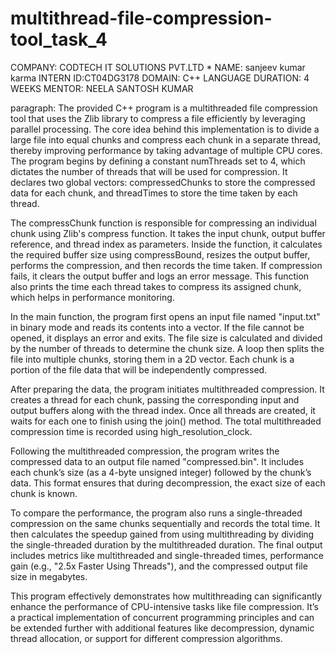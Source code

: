 # multithread-file-compression-tool_task_4
COMPANY: CODTECH IT SOLUTIONS PVT.LTD *
NAME: sanjeev kumar karma 
INTERN ID:CT04DG3178
DOMAIN: C++ LANGUAGE 
DURATION: 4 WEEKS
MENTOR: NEELA SANTOSH KUMAR 

 paragraph:
 The provided C++ program is a multithreaded file compression tool that uses the Zlib library to compress a file efficiently by leveraging parallel processing. The core idea behind this implementation is to divide a large file into equal chunks and compress each chunk in a separate thread, thereby improving performance by taking advantage of multiple CPU cores. The program begins by defining a constant numThreads set to 4, which dictates the number of threads that will be used for compression. It declares two global vectors: compressedChunks to store the compressed data for each chunk, and threadTimes to store the time taken by each thread.

The compressChunk function is responsible for compressing an individual chunk using Zlib's compress function. It takes the input chunk, output buffer reference, and thread index as parameters. Inside the function, it calculates the required buffer size using compressBound, resizes the output buffer, performs the compression, and then records the time taken. If compression fails, it clears the output buffer and logs an error message. This function also prints the time each thread takes to compress its assigned chunk, which helps in performance monitoring.

In the main function, the program first opens an input file named "input.txt" in binary mode and reads its contents into a vector. If the file cannot be opened, it displays an error and exits. The file size is calculated and divided by the number of threads to determine the chunk size. A loop then splits the file into multiple chunks, storing them in a 2D vector. Each chunk is a portion of the file data that will be independently compressed.

After preparing the data, the program initiates multithreaded compression. It creates a thread for each chunk, passing the corresponding input and output buffers along with the thread index. Once all threads are created, it waits for each one to finish using the join() method. The total multithreaded compression time is recorded using high_resolution_clock.

Following the multithreaded compression, the program writes the compressed data to an output file named "compressed.bin". It includes each chunk’s size (as a 4-byte unsigned integer) followed by the chunk’s data. This format ensures that during decompression, the exact size of each chunk is known.

To compare the performance, the program also runs a single-threaded compression on the same chunks sequentially and records the total time. It then calculates the speedup gained from using multithreading by dividing the single-threaded duration by the multithreaded duration. The final output includes metrics like multithreaded and single-threaded times, performance gain (e.g., "2.5x Faster Using Threads"), and the compressed output file size in megabytes.

This program effectively demonstrates how multithreading can significantly enhance the performance of CPU-intensive tasks like file compression. It’s a practical implementation of concurrent programming principles and can be extended further with additional features like decompression, dynamic thread allocation, or support for different compression algorithms.
